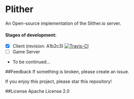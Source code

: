 # Plither
An Open-source implementation of the Slither.io server.

#### Stages of development:
- [x] Client (revision: A1b2c3) [![Travis-CI](https://travis-ci.org/PlitherProject/Plither.svg?branch=Client)](https://travis-ci.org/PlitherProject/Plither)
- [ ] Game Server
- To be continued...

##Feedback
If something is broken, please create an issue.

If you enjoy this project, please star this repository!

##License
Apache License 2.0